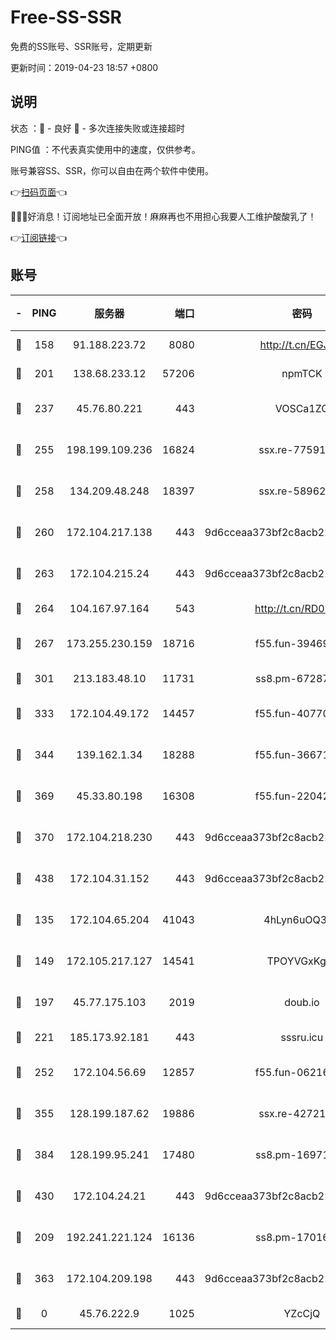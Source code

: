 # Free-SS-SSR

免费的SS账号、SSR账号，定期更新

更新时间：2019-04-23 18:57 +0800

## 说明

状态     ：🙂 - 良好 🙁 - 多次连接失败或连接超时

PING值   ：不代表真实使用中的速度，仅供参考。

账号兼容SS、SSR，你可以自由在两个软件中使用。

👉[扫码页面](https://liesauer.github.io/Free-SS-SSR/)👈

🎉🎉🎉好消息！订阅地址已全面开放！麻麻再也不用担心我要人工维护酸酸乳了！

👉[订阅链接](https://www.liesauer.net/yogurt/subscribe?ACCESS_TOKEN=DAYxR3mMaZAsaqUb)👈

## 账号

|-|PING|服务器|端口|密码|加密方式|区域|
|:----:|:----:|:-----:|-----:|:----:|:----:|:----:|
|🙂|158|91.188.223.72|8080|http://t.cn/EGJIyrl|rc4-md5|RU|
|🙂|201|138.68.233.12|57206|npmTCK|rc4-md5|US|
|🙂|237|45.76.80.221|443|VOSCa1ZG|aes-256-cfb|DE|
|🙂|255|198.199.109.236|16824|ssx.re-77591360|aes-256-cfb|US|
|🙂|258|134.209.48.248|18397|ssx.re-58962936|aes-256-cfb|US|
|🙂|260|172.104.217.138|443|9d6cceaa373bf2c8acb22e60b6a58be6|aes-256-cfb|US|
|🙂|263|172.104.215.24|443|9d6cceaa373bf2c8acb22e60b6a58be6|aes-256-cfb|US|
|🙂|264|104.167.97.164|543|http://t.cn/RD0D7sx|rc4-md5|CA|
|🙂|267|173.255.230.159|18716|f55.fun-39469519|aes-256-cfb|US|
|🙂|301|213.183.48.10|11731|ss8.pm-67287646|rc4-md5|RU|
|🙂|333|172.104.49.172|14457|f55.fun-40770290|aes-256-cfb|SG|
|🙂|344|139.162.1.34|18288|f55.fun-36671353|aes-256-cfb|SG|
|🙂|369|45.33.80.198|16308|f55.fun-22042256|aes-256-cfb|US|
|🙂|370|172.104.218.230|443|9d6cceaa373bf2c8acb22e60b6a58be6|aes-256-cfb|US|
|🙂|438|172.104.31.152|443|9d6cceaa373bf2c8acb22e60b6a58be6|aes-256-cfb|US|
|🙂|135|172.104.65.204|41043|4hLyn6uOQ3hU|aes-256-cfb|JP|
|🙂|149|172.105.217.127|14541|TPOYVGxKglpi|aes-256-cfb|JP|
|🙂|197|45.77.175.103|2019|doub.io|aes-128-ctr|SG|
|🙂|221|185.173.92.181|443|sssru.icu|rc4-md5|RU|
|🙂|252|172.104.56.69|12857|f55.fun-06216036|aes-256-cfb|SG|
|🙂|355|128.199.187.62|19886|ssx.re-42721039|aes-256-cfb|SG|
|🙂|384|128.199.95.241|17480|ss8.pm-16971643|aes-256-cfb|SG|
|🙂|430|172.104.24.21|443|9d6cceaa373bf2c8acb22e60b6a58be6|aes-256-cfb|US|
|🙁|209|192.241.221.124|16136|ss8.pm-17016090|aes-256-cfb|US|
|🙁|363|172.104.209.198|443|9d6cceaa373bf2c8acb22e60b6a58be6|aes-256-cfb|US|
|🙁|0|45.76.222.9|1025|YZcCjQ|rc4-md5|JP|
